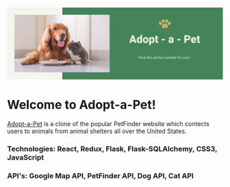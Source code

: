 ![Banner](https://github.com/Natejo91/Adopt-a-Pet/blob/main/assets/Capstone-Banner.png)

# Welcome to Adopt-a-Pet!
[Adopt-a-Pet](https://adopt-a-pet-app.herokuapp.com) is a clone of the popular PetFinder website which contects users to animals from animal shelters all over the United States.

### Technologies: React, Redux, Flask, Flask-SQLAlchemy, CSS3, JavaScript

### API's: Google Map API, PetFinder API, Dog API, Cat API
